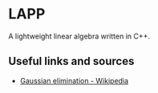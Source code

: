 
# LAPP

A lightweight linear algebra written in C++.

## Useful links and sources

* [Gaussian elimination - Wikipedia](https://en.wikipedia.org/wiki/Gaussian_elimination)

